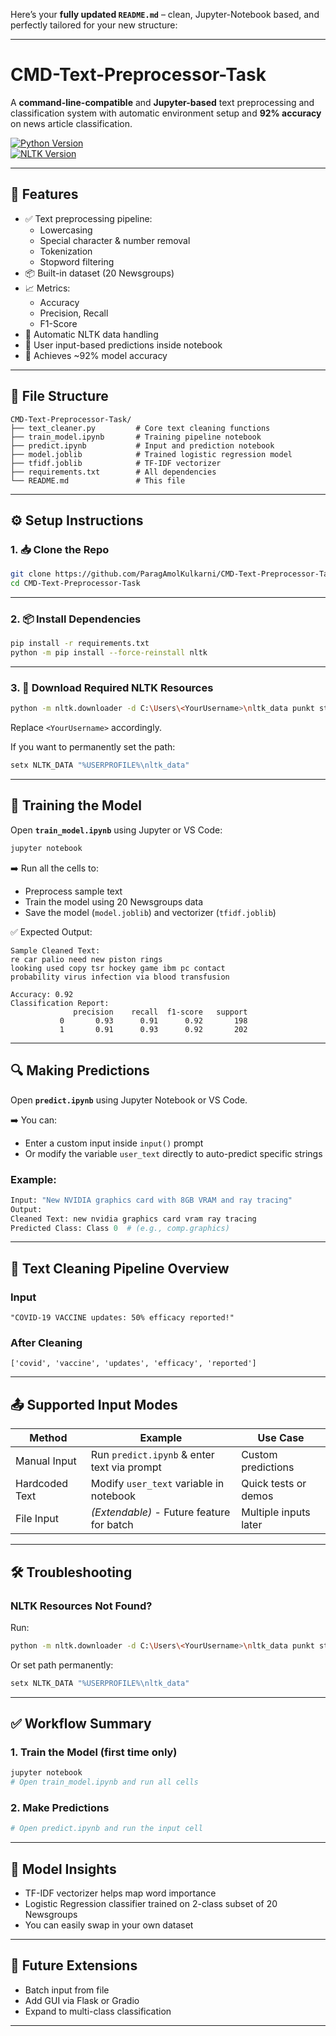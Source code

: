Here’s your **fully updated `README.md`** – clean, Jupyter-Notebook based, and perfectly tailored for your new structure:

---

# CMD-Text-Preprocessor-Task

A **command-line-compatible** and **Jupyter-based** text preprocessing and classification system with automatic environment setup and **92% accuracy** on news article classification.

[![Python Version](https://img.shields.io/badge/Python-3.12-blue)](https://www.python.org/)  
[![NLTK Version](https://img.shields.io/badge/NLTK-3.8.1-green)](https://www.nltk.org/)

---

## 🚀 Features

- ✅ Text preprocessing pipeline:
  - Lowercasing
  - Special character & number removal
  - Tokenization
  - Stopword filtering
- 📦 Built-in dataset (20 Newsgroups)
- 📈 Metrics:
  - Accuracy
  - Precision, Recall
  - F1-Score
- 🔄 Automatic NLTK data handling
- 💬 User input-based predictions inside notebook
- 🧠 Achieves ~92% model accuracy

---

## 📁 File Structure

```
CMD-Text-Preprocessor-Task/
├── text_cleaner.py         # Core text cleaning functions
├── train_model.ipynb       # Training pipeline notebook
├── predict.ipynb           # Input and prediction notebook
├── model.joblib            # Trained logistic regression model
├── tfidf.joblib            # TF-IDF vectorizer
├── requirements.txt        # All dependencies
└── README.md               # This file
```

---

## ⚙️ Setup Instructions

### 1. 📥 Clone the Repo

```bash
git clone https://github.com/ParagAmolKulkarni/CMD-Text-Preprocessor-Task.git
cd CMD-Text-Preprocessor-Task
```

---

### 2. 📦 Install Dependencies

```bash
pip install -r requirements.txt
python -m pip install --force-reinstall nltk
```

---

### 3. 🔄 Download Required NLTK Resources

```bash
python -m nltk.downloader -d C:\Users\<YourUsername>\nltk_data punkt stopwords
```

Replace `<YourUsername>` accordingly.

If you want to permanently set the path:

```bash
setx NLTK_DATA "%USERPROFILE%\nltk_data"
```

---

## 🧪 Training the Model

Open **`train_model.ipynb`** using Jupyter or VS Code:

```bash
jupyter notebook
```

➡️ Run all the cells to:
- Preprocess sample text
- Train the model using 20 Newsgroups data
- Save the model (`model.joblib`) and vectorizer (`tfidf.joblib`)

✅ Expected Output:
```
Sample Cleaned Text:
re car palio need new piston rings  
looking used copy tsr hockey game ibm pc contact  
probability virus infection via blood transfusion

Accuracy: 0.92
Classification Report:
              precision    recall  f1-score   support
           0       0.93      0.91      0.92       198
           1       0.91      0.93      0.92       202
```

---

## 🔍 Making Predictions

Open **`predict.ipynb`** using Jupyter Notebook or VS Code.

➡️ You can:
- Enter a custom input inside `input()` prompt
- Or modify the variable `user_text` directly to auto-predict specific strings

### Example:

```python
Input: "New NVIDIA graphics card with 8GB VRAM and ray tracing"
Output:
Cleaned Text: new nvidia graphics card vram ray tracing  
Predicted Class: Class 0  # (e.g., comp.graphics)
```

---

## 🧠 Text Cleaning Pipeline Overview

### Input
```text
"COVID-19 VACCINE updates: 50% efficacy reported!"
```

### After Cleaning
```text
['covid', 'vaccine', 'updates', 'efficacy', 'reported']
```

---

## 📤 Supported Input Modes

| Method         | Example                                      | Use Case               |
|----------------|----------------------------------------------|------------------------|
| Manual Input   | Run `predict.ipynb` & enter text via prompt  | Custom predictions     |
| Hardcoded Text | Modify `user_text` variable in notebook      | Quick tests or demos   |
| File Input     | *(Extendable)* - Future feature for batch    | Multiple inputs later  |

---

## 🛠 Troubleshooting

### NLTK Resources Not Found?

Run:

```bash
python -m nltk.downloader -d C:\Users\<YourUsername>\nltk_data punkt stopwords
```

Or set path permanently:

```bash
setx NLTK_DATA "%USERPROFILE%\nltk_data"
```

---

## ✅ Workflow Summary

### 1. Train the Model (first time only)

```bash
jupyter notebook
# Open train_model.ipynb and run all cells
```

### 2. Make Predictions

```bash
# Open predict.ipynb and run the input cell
```

---

## 🧠 Model Insights

- TF-IDF vectorizer helps map word importance
- Logistic Regression classifier trained on 2-class subset of 20 Newsgroups
- You can easily swap in your own dataset

---

## 🔧 Future Extensions

- Batch input from file
- Add GUI via Flask or Gradio
- Expand to multi-class classification

---
